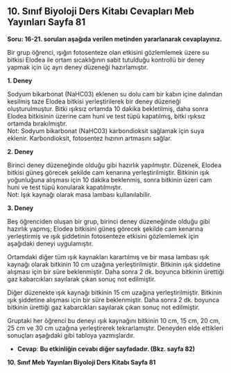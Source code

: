 ## 10. Sınıf Biyoloji Ders Kitabı Cevapları Meb Yayınları Sayfa 81

**Soru: 16-21. soruları aşağıda verilen metinden yararlanarak cevaplayınız.**

Bir grup öğrenci, ışığın fotosenteze olan etkisini gözlemlemek üzere su bitkisi Elodea ile ortam sıcaklığının sabit tutulduğu kontrollü bir deney yapmak için üç ayrı deney düzeneği hazırlamıştır.

**1. Deney**

Sodyum bikarbonat (NaHC03) eklenen su dolu cam bir kabın içine dalından kesilmiş taze Elodea bitkisi yerleştirilerek bir deney düzeneği oluşturulmuştur. Bitki ışıksız ortamda 10 dakika bekletilmiş, daha sonra Elodea bitkisinin üzerine cam huni ve test tüpü kapatılmış, bitki ışıksız ortamda bırakılmıştır.  
 Not: Sodyum bikarbonat (NaHC03) karbondioksit sağlamak için suya eklenir. Karbondioksit, fotosentez hızının artmasını sağlar.

**2. Deney**

Birinci deney düzeneğinde olduğu gibi hazırlık yapılmıştır. Düzenek, Elodea bitkisi güneş görecek şekilde cam kenarına yerleştirilmiştir. Bitkinin ışık yoğunluğuna alışması için 10 dakika beklenmiş, sonra bitkinin üzeri cam huni ve test tüpü konularak kapatılmıştır.  
 Not: Işık kaynağı olarak masa lambası kullanılabilir.

**3. Deney**

Beş öğrenciden oluşan bir grup, birinci deney düzeneğinde olduğu gibi hazırlık yapmış; Elodea bitkisini güneş görecek şekilde cam kenarına yerleştirmiş ve ışık şiddetinin fotosenteze etkisini gözlemlemek için aşağıdaki deneyi uygulamıştır.

Ortamdaki diğer tüm ışık kaynakları karartılmış ve bir masa lambası ışık kaynağı olarak bitkinin 10 cm uzağına yerleştirilmiştir. Bitkinin ışık şiddetine alışması için bir süre beklenmiştir. Daha sonra 2 dk. boyunca bitkinin ürettiği gaz kabarcıkları sayılarak çıkan sonuç not edilmiştir.

Diğer düzenekte ışık kaynağı bitkinin 15 cm uzağına yerleştirilmiştir. Bitkinin ışık şiddetine alışması için bir süre beklenmiştir. Daha sonra 2 dk. boyunca bitkinin ürettiği gaz kabarcıkları sayılarak çıkan sonuç not edilmiştir.

Gruptaki her öğrenci bu deneyi ışık kaynağını bitkinin 10 cm, 15 cm, 20 cm, 25 cm ve 30 cm uzağına yerleştirerek tekrarlamıştır. Deneyden elde ettikleri sonuçları aşağıdaki gibi tabloya yazmışlardır.

* **Cevap**: **Bu etkinliğin cevabı diğer sayfadadır. (Bkz. sayfa 82)**

**10. Sınıf Meb Yayınları Biyoloji Ders Kitabı Sayfa 81**